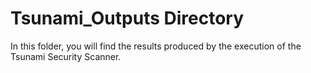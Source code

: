 # Tsunami_Outputs Directory
In this folder, you will find the results produced by the execution of the Tsunami Security Scanner.